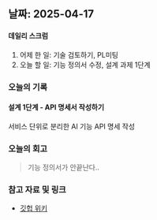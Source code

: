 ## 날짜: 2025-04-17

#### 데일리 스크럼
1. 어제 한 일: 기술 검토하기, PL미팅
2. 오늘 할 일: 기능 정의서 수정, 설계 과제 1단계

### 오늘의 기록
#### 설계 1단계 - API 명세서 작성하기
서비스 단위로 분리한 AI 기능 API 명세 작성


### 오늘의 회고
> 기능 정의서가 안끝난다..

### 참고 자료 및 링크
- [깃헙 위키](https://github.com/100-hours-a-week/14-YG-WIKI/wiki)